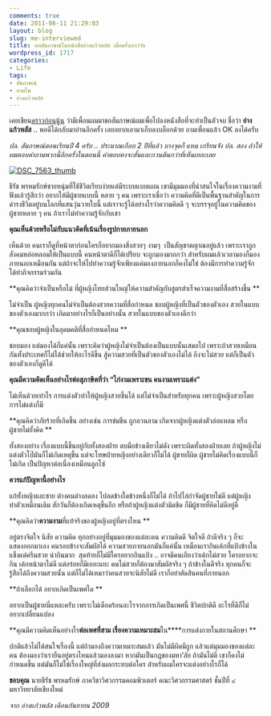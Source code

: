 ```yaml
---
comments: true
date: 2011-06-11 21:29:03
layout: blog
slug: me-interviewed
title: บทสัมภาษณ์ในหนังสืออ่างแก้วพลัส เมื่อครั้งเยาว์วัย
wordpress_id: 1717
categories:
- Life
tags:
- สัมภาษณ์
- อามโน
- อ่างแก้วพลัส
---
```


เคยเขียน[คราวก่อนนู้น](http://armno.in.th/2009/09/27/armno-on-magazine/) ว่ามีเพื่อนผมมาขอสัมภาษณ์ผมเพื่อไปลงหนังสือที่จะทำเป็นตัวจบ ชื่อว่า **อ่างแก้วพลัส** .. พอดีได้กลับมาอ่านอีกครั้ง เลยอยากเอามาเก็บลงบล็อกด้วย ถามเพื่อนแล้ว OK ลงได้ครับ

_ปล. สัมภาษณ์ตอนเรียนปี 4 ครับ .. ประมาณเกือบ 2 ปีที่แล้ว บางจุดก็ แหม เกรียนจัง
ปล. สอง ถ้าให้ผมตอบคำถามพวกนี้อีกครั้งในตอนนี้ คำตอบคงจะสั้นและกวนตีนกว่าที่เห็นเยอะเลย_

[![DSC_7563_thumb](http://files.armno.in.th/uploads/2011/06/DSC_7563_thumb_thumb.jpg)](http://files.armno.in.th/uploads/2011/06/DSC_7563_thumb.jpg)



ธีรัช พรหมรักษ์ชายหนุ่มที่ใช้ชีวิตเรียบง่ายแต่มีระบบแบบแผน เขามีมุมมองที่น่าสนใจในเรื่องความงามที่ฟังแล้วรู้สึกว่า อยากให้มีผู้ชายแบบนี้ หลาย ๆ คน เพราะเราเชื่อว่า ความคิดที่ดีเป็นพื้นฐานสำคัญในการดำรงชีวิตอยู่บนโลกที่แสนวุ่นวายใบนี้ แต่เราจะรู้ได้อย่างไรว่าความคิดดี ๆ จะบรรจุอยู่ในความคิดของผู้ชายหลาย ๆ คน ถ้าเราไม่ทำความรู้จักกับเขา

**คุณเห็นด้วยหรือไม่กับแนวคิดที่เน้นเรื่องรูปกายภายนอก**

เห็นด้วย คนเราก็ดูที่หน้าตาก่อนใครก็อยากมองสิ่งสวยๆ งามๆ  เป็นสัญชาตญาณอยู่แล้ว เพราะเราถูกสังคมหล่อหลอมให้เป็นแบบนี้ คนหน้าตาดีก็ได้เปรียบ จะถูกมองมากกว่า สำหรับผมแล้วเวลามองก็มองภายนอกเหมือนกัน แต่ถ้าจะให้ไปทำความรู้จักเพียงแค่มองภายนอกก็คงไม่ใช่ ต้องมีการทำความรู้จัก ได้ทำกิจกรรมร่วมกัน

**คุณคิดว่าจำเป็นหรือไม่ ที่ผู้หญิงไทยส่วนใหญ่ให้ความสำคัญกับสูตรสำเร็จความงามที่สื่อสร้างขึ้น **

ไม่จำเป็น ผู้หญิงทุกคนไม่จำเป็นต้องสวยความที่สื่อกำหนด ชอบผู้หญิงที่เป็นตัวของตัวเอง สวยในแบบของตัวเองมากกว่า เกิดมาอย่างไรก็เป็นอย่างนั้น สวยในแบบของตัวเองดีกว่า

**คุณชอบผู้หญิงในอุดมคติที่สื่อกำหนดไหม **

ชอบมอง แต่มองได้ก็แค่นั้น เพราะคิดว่าผู้หญิงไม่จำเป็นต้องเป็นแบบนั้นเสมอไป เพราะถ้าสวยเหมือนกันทั้งประเทศก็ไม่ได้ช่วยให้อะไรดีขึ้น สู้ความสวยที่เป็นตัวของตัวเองไม่ได้ ถึงจะไม่สวย แต่ก็เป็นตัวของตัวเองก็ดูดีได้

**คุณมีความคิดเห็นอย่างไรต่อสุภาษิตที่ว่า “ไก่งามเพราะขน คนงามเพราะแต่ง”**

ไม่เห็นด้วยเท่าไร การแต่งตัวทำให้ผู้หญิงสวยขึ้นได้ แต่ไม่จำเป็นสำหรับทุกคน เพราะผู้หญิงสวยโดยการไม่แต่งก็มี

**คุณคิดว่าภัยร้ายที่เกิดขึ้น อย่างเช่น การข่มขืน ถูกลวนลาม เกิดจากผู้หญิงแต่งตัวล่อแหลม หรือ ผู้ชายไม่ยั้งคิด **

ทั้งสองอย่าง เรื่องแบบนี้ขึ้นอยู่กับทั้งสองฝ่าย ตบมือข้างเดียวไม่ดัง เพราะผิดทั้งสองฝ่ายเลย ถ้าผู้หญิงไม่แต่งตัวโป๊มันก็ไม่เกิดเหตุขึ้น แต่จะโทษฝ่ายหญิงอย่างเดียวก็ไม่ได้ ผู้ชายก็ผิด ผู้ชายไม่คิดเรื่องแบบนี้ก็ไม่เกิด เป็นปัญหาต่อเนื่องเหมือนลูกโซ่

**ควรแก้ปัญหานี้อย่างไร**

แก้ทั้งหญิงและชาย ต่างคนต่างลดลง ไปลดข้างใดข้างหนึ่งก็ไม่ได้ ถ้าไปไล่กำจัดผู้ชายไม่ดี แต่ผู้หญิงทำตัวเหมือนเดิม สักวันก็ต้องเกิดเหตุขึ้นอีก หรือถ้าผู้หญิงแต่งตัวมิดชิด ก็มีผู้ชายที่คิดไม่ดีอยู่ดี

**คุณคิดว่า****ความงาม****ที่แท้จริงของผู้หญิงอยู่ที่ตรงไหน **

อยู่ตรงจิตใจ นิสัย ความคิด ทุกอย่างอยู่ที่มุมมองของแต่ละคน ความคิดดี จิตใจดี ถ้าดีจริง ๆ ก็จะแสดงออกมาเอง คนรอบข้างจะสัมผัสได้ ความสวยภายนอกมันก็แค่นั้น เหมือนเรากินเค้กที่แป้งข้างในแข็งแต่ครีมสวย น่ากินมาก  สุดท้ายก็ไม่มีใครอยากกินแป้ง .. อาจมีคนเถียงว่าเค้กไม่สวย ใครอยากจะกิน เค้กหน้าตาไม่ดี แต่อร่อยก็มีเยอะแยะ คนไม่สวยก็ต้องมาสัมผัสจริง ๆ ถ้าข้างในดีจริง ทุกคนก็จะรู้สึกได้ถึงความสวยนั้น แต่ก็ไม่ได้เหมาว่าคนสวยจะนิสัยไม่ดี เราก็อย่าตัดสินคนที่ภายนอก

**ถ้าเลือกได้ อยากเกิดเป็นเพศใด **

อยากเป็นผู้ชายนี่แหละครับ เพราะไม่เดือดร้อนอะไรจากการเกิดเป็นเพศนี้ ชีวิตปกติดี อะไรที่ดีก็ไม่อยากเปลี่ยนแปลง

**คุณมีความคิดเห็นอย่างไร****ต่อเพศที่สาม เรื่องความเหมาะสม****ใน****การแต่งกายในสถานศึกษา **

ปกติแล้วไม่ได้สนใจเรื่องนี้ แต่ถ้ามองถึงความเหมาะสมแล้ว มันไม่มีผิดมีถูก แล้วแต่มุมมองของแต่ละคน ต้องมองว่าเรายืนอยู่ตรงไหนแล้วมองลงมา หากมันเป็นกฎของมหา’ลัย ถ้ามันไม่ดี เขาก็คงไม่กำหนดขึ้น แต่มันก็ไม่ใช่เรื่องใหญ่ที่ส่งผลกระทบต่อใคร สำหรับผมใครจะแต่งอย่างไรก็ได้

**ขอบคุณ** นายธีรัช พรหมรักษ์ ภาควิชาวิศวกรรมคอมพิวเตอร์ คณะวิศวกรรมศาสตร์
ชั้นปีที่ ๔ มหาวิทยาลัยเชียงใหม่

_จาก อ่างแก้วพลัส เดือนกันยายน 2009_
